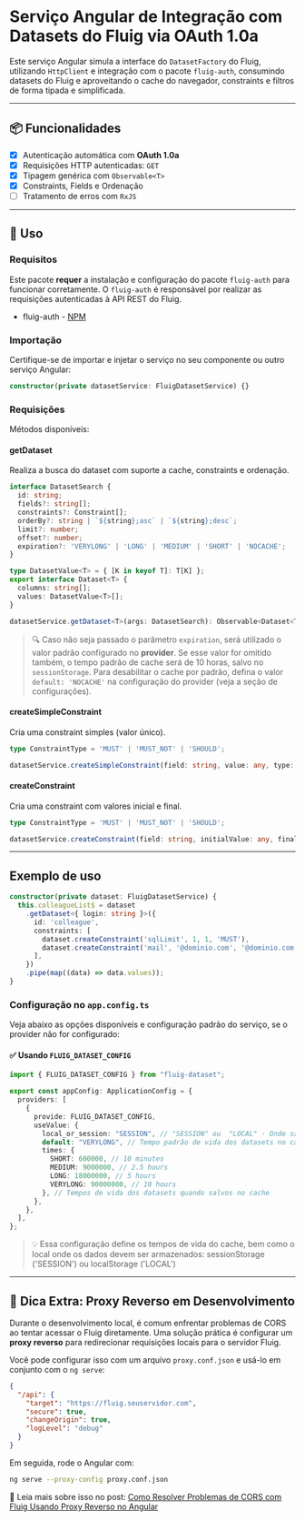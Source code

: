 # Serviço Angular de Integração com Datasets do Fluig via OAuth 1.0a

Este serviço Angular simula a interface do `DatasetFactory` do Fluig, utilizando `HttpClient` e integração com o pacote `fluig-auth`, consumindo datasets do Fluig e aproveitando o cache do navegador, constraints e filtros de forma tipada e simplificada.

---

## 📦 Funcionalidades

- [x] Autenticação automática com **OAuth 1.0a**
- [x] Requisições HTTP autenticadas: `GET`
- [x] Tipagem genérica com `Observable<T>`
- [x] Constraints, Fields e Ordenação
- [ ] Tratamento de erros com `RxJS`

---

## 🚀 Uso

### Requisitos

Este pacote **requer** a instalação e configuração do pacote `fluig-auth` para funcionar corretamente. O `fluig-auth` é responsável por realizar as requisições autenticadas à API REST do Fluig.

- fluig-auth - [NPM](https://www.npmjs.com/package/fluig-auth)

### Importação

Certifique-se de importar e injetar o serviço no seu componente ou outro serviço Angular:

```ts
constructor(private datasetService: FluigDatasetService) {}
```

### Requisições

Métodos disponíveis:

#### getDataset

Realiza a busca do dataset com suporte a cache, constraints e ordenação.

```ts
interface DatasetSearch {
  id: string;
  fields?: string[];
  constraints?: Constraint[];
  orderBy?: string | `${string};asc` | `${string};desc`;
  limit?: number;
  offset?: number;
  expiration?: 'VERYLONG' | 'LONG' | 'MEDIUM' | 'SHORT' | 'NOCACHE';
}

type DatasetValue<T> = { [K in keyof T]: T[K] };
export interface Dataset<T> {
  columns: string[];
  values: DatasetValue<T>[];
}

datasetService.getDataset<T>(args: DatasetSearch): Observable<Dataset<T>>
```

> 🔍 Caso não seja passado o parâmetro `expiration`, será utilizado o valor padrão configurado no **provider**. Se esse valor for omitido também, o tempo padrão de cache será de 10 horas, salvo no `sessionStorage`. Para desabilitar o cache por padrão, defina o valor `default: 'NOCACHE'` na configuração do provider (veja a seção de configurações).

#### createSimpleConstraint

Cria uma constraint simples (valor único).

```ts
type ConstraintType = 'MUST' | 'MUST_NOT' | 'SHOULD';

datasetService.createSimpleConstraint(field: string, value: any, type: ConstraintType, likeSearch?: boolean): Constraint
```

#### createConstraint

Cria uma constraint com valores inicial e final.

```ts
type ConstraintType = 'MUST' | 'MUST_NOT' | 'SHOULD';

datasetService.createConstraint(field: string, initialValue: any, finalValue: any, type: ConstraintType, likeSearch?: boolean): Constraint
```

---

## Exemplo de uso

```ts
constructor(private dataset: FluigDatasetService) {
  this.colleagueList$ = dataset
    .getDataset<{ login: string }>({
      id: 'colleague',
      constraints: [
        dataset.createConstraint('sqlLimit', 1, 1, 'MUST'),
        dataset.createConstraint('mail', '@dominio.com', '@dominio.com', 'SHOULD', true),
      ],
    })
    .pipe(map((data) => data.values));
}
```

### Configuração no `app.config.ts`

Veja abaixo as opções disponíveis e configuração padrão do serviço, se o provider não for configurado:

#### ✅ Usando `FLUIG_DATASET_CONFIG`

```ts
import { FLUIG_DATASET_CONFIG } from "fluig-dataset";

export const appConfig: ApplicationConfig = {
  providers: [
    {
      provide: FLUIG_DATASET_CONFIG,
      useValue: {
        local_or_session: "SESSION", // "SESSION" ou  "LOCAL" - Onde salvar o DS como cache
        default: "VERYLONG", // Tempo padrão de vida dos datasets no cache
        times: {
          SHORT: 600000, // 10 minutes
          MEDIUM: 9000000, // 2.5 hours
          LONG: 18000000, // 5 hours
          VERYLONG: 90000000, // 10 hours
        }, // Tempos de vida dos datasets quando salvos no cache
      },
    },
  ],
};
```

> 💡 Essa configuração define os tempos de vida do cache, bem como o local onde os dados devem ser armazenados: sessionStorage ('SESSION') ou localStorage ('LOCAL')

---

## 🧪 Dica Extra: Proxy Reverso em Desenvolvimento

Durante o desenvolvimento local, é comum enfrentar problemas de CORS ao tentar acessar o Fluig diretamente. Uma solução prática é configurar um **proxy reverso** para redirecionar requisições locais para o servidor Fluig.

Você pode configurar isso com um arquivo `proxy.conf.json` e usá-lo em conjunto com o `ng serve`:

```json
{
  "/api": {
    "target": "https://fluig.seuservidor.com",
    "secure": true,
    "changeOrigin": true,
    "logLevel": "debug"
  }
}
```

Em seguida, rode o Angular com:

```bash
ng serve --proxy-config proxy.conf.json
```

📖 Leia mais sobre isso no post: [Como Resolver Problemas de CORS com Fluig Usando Proxy Reverso no Angular](https://devoncommand.com/pt/posts/programming/2025/proxy-angular-fluig/)
